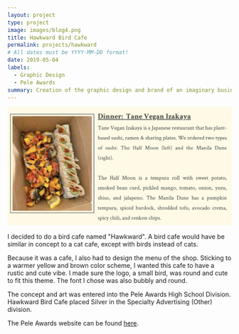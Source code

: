 ```yaml
---
layout: project
type: project
image: images/blog4.png
title: Hawkward Bird Cafe
permalink: projects/hawkward
# All dates must be YYYY-MM-DD format!
date: 2019-05-04
labels:
  - Graphic Design
  - Pele Awards
summary: Creation of the graphic design and brand of an imaginary business. 
---
```


<img class="ui large right floated rounded image" src="../images/blog1.png">

I decided to do a bird cafe named "Hawkward". A bird cafe would have be similar in concept to a cat cafe, except with birds instead of cats. 

Because it was a cafe, I also had to design the menu of the shop. Sticking to a warmer yellow and brown color scheme, I wanted this cafe to have a rustic and cute vibe. I made sure the logo, a small bird, was round and cute to fit this theme. The font I chose was also bubbly and round. 

The concept and art was entered into the Pele Awards High School Division. Hawkward Bird Cafe placed Silver in the Specialty Advertising (Other) division. 

The Pele Awards website can be found [here](https://www.peleawards.com/).
